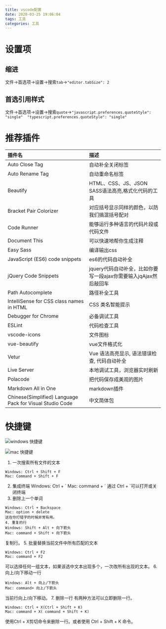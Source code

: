 ```yaml
---
title: vscode配置
date: 2020-03-25 19:06:04
tags: 工具
categories: 工具
---
```


# 设置项
## 缩进
文件->首选项->设置->搜索`tab`->`"editor.tabSize": 2`
## 首选引用样式
文件->首选项->设置->搜索`quote`->`"javascript.preferences.quoteStyle": "single"  "typescript.preferences.quoteStyle": "single"`

# 推荐插件
| 插件名 | 描述 |
| :- | :- |
| Auto Close Tag | 自动补全关闭标签 |
| Auto Rename Tag | 自动重命名标签 |
| Beautify | HTML、CSS、JS、JSON SASS语法高亮,格式化代码的工具 |
| Bracket Pair Colorizer | 对应括号显示同样的颜色，以防我们搞混括号配对 |
| Code Runner | 能够运行多种语言的代码片段或代码文件 |
| Document This | 可以快速地帮你生成注释 |
| Easy Sass | 编译输出css |
| JavaScript (ES6) code snippets | es6的代码自动补全 |
| jQuery Code Snippets | jquery代码自动补全，比如你要写一段ajax你需要输入jqAjax然后敲回车 |
| Path Autocomplete | 路径补全工具 |
| IntelliSense for CSS class names in HTML | CSS 类名智能提示 |
| Debugger for Chrome | 必备调试工具 |
| ESLint | 代码检查工具 |
| vscode-icons | 文件图标 |
| vue-beautify | vue文件格式化 |
| Vetur | Vue 语法高亮显示, 语法错误检查, 代码自动补全 |
| Live Server | 本地调试工具，浏览器实时刷新 |
| Polacode | 把代码保存成美观的图片 |
| Markdown All in One | markdown插件 |
| Chinese(Simplified) Language Pack for Visual Studio Code | 中文简体包 |

# 快捷键

![windows 快捷键](https://upload-images.jianshu.io/upload_images/3534846-f60825be9c73e777.png?imageMogr2/auto-orient/strip%7CimageView2/2/w/1240)

![mac 快捷键](https://upload-images.jianshu.io/upload_images/3534846-f188e4ae8c25f07f.png?imageMogr2/auto-orient/strip%7CimageView2/2/w/1240)

1. 一次搜索所有文件的文本
```
Windows: Ctrl + Shift + F
Mac: Command + Shift + F
```
2. 集成终端
Windows: Ctrl + \`
Mac: command + \`
通过 Ctrl + `可以打开或关闭终端
3. 删除上一个单词
```
Windows: Ctrl + Backspace
Mac: option + delete
这在你打错字的时候非常有用。
4. 重复的行
Windows: Shift + Alt + 向下箭头
Mac: command + Shift + 向下箭头
```
复制行。
5. 批量替换当前文件中所有匹配的文本
```
Windows: Ctrl + F2
Mac: command + F2
```
可以选择任何一组文本，如果该选中文本出现多个，一次改所有出现的文本。
6. 向上/向下移动一行
```
Windows: Alt + 向上/下箭头
Mac: command+ 向上/下箭头
```
当前行向上/向下移动。
7. 删除一行
有两种方法可以立即删除一行。
```
Windows: Ctrl + X(Ctrl + Shift + K)
Mac: command + X( command + Shift + K)
```
使用Ctrl + X剪切命令来删除一行。或者使用 Ctrl + Shift + K 命令。